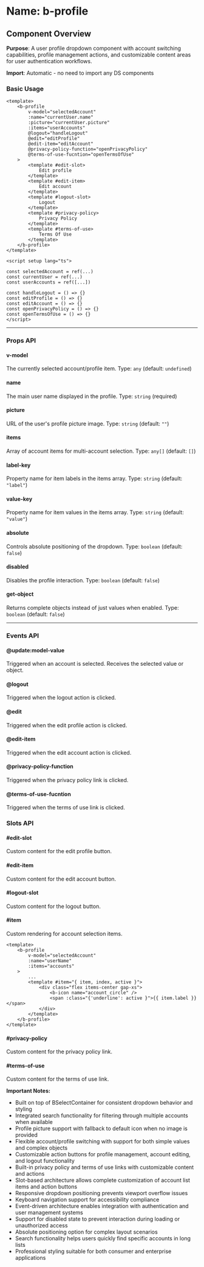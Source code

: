 # Name: b-profile
## Component Overview

**Purpose**: A user profile dropdown component with account switching capabilities, profile management actions, and customizable content areas for user authentication workflows.

**Import**: Automatic - no need to import any DS components

### Basic Usage

```vue
<template>
    <b-profile
        v-model="selectedAccount"
        :name="currentUser.name"
        :picture="currentUser.picture"
        :items="userAccounts"
        @logout="handleLogout"
        @edit="editProfile"
        @edit-item="editAccount"
        @privacy-policy-function="openPrivacyPolicy"
        @terms-of-use-fucntion="openTermsOfUse"
    >
        <template #edit-slot>
            Edit profile
        </template>
        <template #edit-item>
            Edit account
        </template>
        <template #logout-slot>
            Logout
        </template>
        <template #privacy-policy>
            Privacy Policy
        </template>
        <template #terms-of-use>
            Terms Of Use
        </template>
    </b-profile>
</template>

<script setup lang="ts">

const selectedAccount = ref(...)
const currentUser = ref(...)
const userAccounts = ref([...])

const handleLogout = () => {}
const editProfile = () => {}
const editAccount = () => {}
const openPrivacyPolicy = () => {}
const openTermsOfUse = () => {}
</script>
```

---

### Props API

#### v-model
The currently selected account/profile item. Type: `any` (default: `undefined`)

#### name
The main user name displayed in the profile. Type: `string` (required)

#### picture
URL of the user's profile picture image. Type: `string` (default: `""`)

#### items
Array of account items for multi-account selection. Type: `any[]` (default: `[]`)

#### label-key
Property name for item labels in the items array. Type: `string` (default: `"label"`)

#### value-key
Property name for item values in the items array. Type: `string` (default: `"value"`)

#### absolute
Controls absolute positioning of the dropdown. Type: `boolean` (default: `false`)

#### disabled
Disables the profile interaction. Type: `boolean` (default: `false`)

#### get-object
Returns complete objects instead of just values when enabled. Type: `boolean` (default: `false`)

---

### Events API

#### @update:model-value
Triggered when an account is selected. Receives the selected value or object.

#### @logout
Triggered when the logout action is clicked.

#### @edit
Triggered when the edit profile action is clicked.

#### @edit-item
Triggered when the edit account action is clicked.

#### @privacy-policy-function
Triggered when the privacy policy link is clicked.

#### @terms-of-use-fucntion
Triggered when the terms of use link is clicked.

### Slots API

#### #edit-slot
Custom content for the edit profile button.

#### #edit-item
Custom content for the edit account button.

#### #logout-slot
Custom content for the logout button.

#### #item
Custom rendering for account selection items.

```vue
<template>
    <b-profile
        v-model="selectedAccount"
        :name="userName"
        :items="accounts"
    >
        ...
        <template #item="{ item, index, active }">
            <div class="flex items-center gap-xs">
                <b-icon name="account_circle" />
                <span :class="{'underline': active }">{{ item.label }}</span>
            </div>
        </template>
    </b-profile>
</template>
```

#### #privacy-policy
Custom content for the privacy policy link.

#### #terms-of-use
Custom content for the terms of use link.

**Important Notes:**
- Built on top of BSelectContainer for consistent dropdown behavior and styling
- Integrated search functionality for filtering through multiple accounts when available
- Profile picture support with fallback to default icon when no image is provided
- Flexible account/profile switching with support for both simple values and complex objects
- Customizable action buttons for profile management, account editing, and logout functionality
- Built-in privacy policy and terms of use links with customizable content and actions
- Slot-based architecture allows complete customization of account list items and action buttons
- Responsive dropdown positioning prevents viewport overflow issues
- Keyboard navigation support for accessibility compliance
- Event-driven architecture enables integration with authentication and user management systems
- Support for disabled state to prevent interaction during loading or unauthorized access
- Absolute positioning option for complex layout scenarios
- Search functionality helps users quickly find specific accounts in long lists
- Professional styling suitable for both consumer and enterprise applications